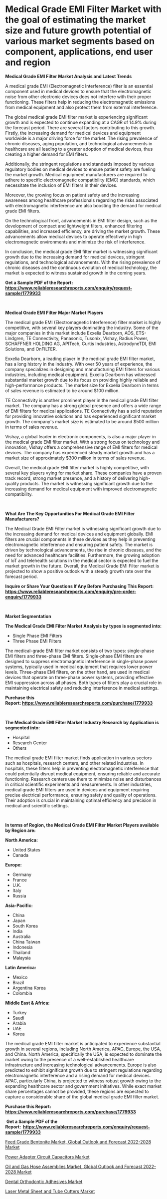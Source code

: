 <p><h1>Medical Grade EMI Filter Market with the goal of estimating the market size and future growth potential of various market segments based on component, applications, end user and region</h1></p><p><strong>Medical Grade EMI Filter Market Analysis and Latest Trends</strong></p>
<p><p>A medical grade EMI (Electromagnetic Interference) filter is an essential component used in medical devices to ensure that the electromagnetic noise from other electronic devices does not interfere with their proper functioning. These filters help in reducing the electromagnetic emissions from medical equipment and also protect them from external interference.</p><p>The global medical grade EMI filter market is experiencing significant growth and is expected to continue expanding at a CAGR of 14.9% during the forecast period. There are several factors contributing to this growth. Firstly, the increasing demand for medical devices and equipment worldwide is a major driving force for the market. The rising prevalence of chronic diseases, aging population, and technological advancements in healthcare are all leading to a greater adoption of medical devices, thus creating a higher demand for EMI filters.</p><p>Additionally, the stringent regulations and standards imposed by various regulatory bodies on medical devices to ensure patient safety are fueling the market growth. Medical equipment manufacturers are required to adhere to specific electromagnetic compatibility (EMC) standards, which necessitate the inclusion of EMI filters in their devices.</p><p>Moreover, the growing focus on patient safety and the increasing awareness among healthcare professionals regarding the risks associated with electromagnetic interference are also boosting the demand for medical grade EMI filters.</p><p>On the technological front, advancements in EMI filter design, such as the development of compact and lightweight filters, enhanced filtering capabilities, and increased efficiency, are driving the market growth. These advancements allow medical devices to operate effectively in high electromagnetic environments and minimize the risk of interference.</p><p>In conclusion, the medical grade EMI filter market is witnessing significant growth due to the increasing demand for medical devices, stringent regulations, and technological advancements. With the rising prevalence of chronic diseases and the continuous evolution of medical technology, the market is expected to witness sustained growth in the coming years.</p></p>
<p><strong>Get a Sample PDF of the Report:&nbsp; <a href="https://www.reliableresearchreports.com/enquiry/request-sample/1779933">https://www.reliableresearchreports.com/enquiry/request-sample/1779933</a></strong></p>
<p>&nbsp;</p>
<p><strong>Medical Grade EMI Filter Major Market Players</strong></p>
<p><p>The medical grade EMI (Electromagnetic Interference) filter market is highly competitive, with several key players dominating the industry. Some of the major companies in this market include Exxelia Dearborn, AOS, ETS-Lindgren, TE Connectivity, Panasonic, Tusonix, Vishay, Radius Power, SCHAFFNER HOLDING AG, APITech, Curtis Industries, AstrodyneTDI, EMI Solutions, and OnFILTER.</p><p>Exxelia Dearborn, a leading player in the medical grade EMI filter market, has a long history in the industry. With over 50 years of experience, the company specializes in designing and manufacturing EMI filters for various industries, including medical equipment. Exxelia Dearborn has witnessed substantial market growth due to its focus on providing highly reliable and high-performance products. The market size for Exxelia Dearborn in terms of sales revenue is estimated to be around $100 million.</p><p>TE Connectivity is another prominent player in the medical grade EMI filter market. The company has a strong global presence and offers a wide range of EMI filters for medical applications. TE Connectivity has a solid reputation for providing innovative solutions and has experienced significant market growth. The company's market size is estimated to be around $500 million in terms of sales revenue.</p><p>Vishay, a global leader in electronic components, is also a major player in the medical grade EMI filter market. With a strong focus on technology and innovation, Vishay offers a comprehensive range of EMI filters for medical devices. The company has experienced steady market growth and has a market size of approximately $300 million in terms of sales revenue.</p><p>Overall, the medical grade EMI filter market is highly competitive, with several key players vying for market share. These companies have a proven track record, strong market presence, and a history of delivering high-quality products. The market is witnessing significant growth due to the increasing demand for medical equipment with improved electromagnetic compatibility.</p></p>
<p>&nbsp;</p>
<p><strong>What Are The Key Opportunities For Medical Grade EMI Filter Manufacturers?</strong></p>
<p><p>The Medical Grade EMI Filter market is witnessing significant growth due to the increasing demand for medical devices and equipment globally. EMI filters are crucial components in these devices as they help in preventing electromagnetic interference and ensuring patient safety. The market is driven by technological advancements, the rise in chronic diseases, and the need for advanced healthcare facilities. Furthermore, the growing adoption of IoT and telehealth solutions in the medical sector is expected to fuel the market growth in the future. Overall, the Medical Grade EMI Filter market is projected to show a positive outlook with a steady growth rate over the forecast period.</p></p>
<p><strong>Inquire or Share Your Questions If Any Before Purchasing This Report: <a href="https://www.reliableresearchreports.com/enquiry/pre-order-enquiry/1779933">https://www.reliableresearchreports.com/enquiry/pre-order-enquiry/1779933</a></strong></p>
<p>&nbsp;</p>
<p><strong>Market Segmentation</strong></p>
<p><strong>The Medical Grade EMI Filter Market Analysis by types is segmented into:</strong></p>
<p><ul><li>Single Phase EMI Filters</li><li>Three Phase EMI Filters</li></ul></p>
<p><p>The medical-grade EMI filter market consists of two types: single-phase EMI filters and three-phase EMI filters. Single-phase EMI filters are designed to suppress electromagnetic interference in single-phase power systems, typically used in medical equipment that requires lower power levels. Three-phase EMI filters, on the other hand, are used in medical devices that operate on three-phase power systems, providing effective EMI suppression across all phases. Both types of filters play a crucial role in maintaining electrical safety and reducing interference in medical settings.</p></p>
<p><strong>Purchase this Report:&nbsp;<a href="https://www.reliableresearchreports.com/purchase/1779933">https://www.reliableresearchreports.com/purchase/1779933</a></strong></p>
<p>&nbsp;</p>
<p><strong>The Medical Grade EMI Filter Market Industry Research by Application is segmented into:</strong></p>
<p><ul><li>Hospital</li><li>Research Center</li><li>Others</li></ul></p>
<p><p>The medical grade EMI filter market finds application in various sectors such as hospitals, research centers, and other related industries. In hospitals, these filters help in preventing electromagnetic interference that could potentially disrupt medical equipment, ensuring reliable and accurate functioning. Research centers use them to minimize noise and disturbances in critical scientific experiments and measurements. In other industries, medical grade EMI filters are used in devices and equipment requiring precise electrical performance, ensuring safety and quality of operations. Their adoption is crucial in maintaining optimal efficiency and precision in medical and scientific settings.</p></p>
<p>&nbsp;</p>
<p><strong>In terms of Region, the Medical Grade EMI Filter Market Players available by Region are:</strong></p>
<p>
    <p> <strong> North America: </strong>
        <ul>
            <li>United States</li>
            <li>Canada</li>
        </ul>
        </p> 
    <p> <strong> Europe: </strong>
        <ul>
            <li>Germany</li>
            <li>France</li>
            <li>U.K.</li>
            <li>Italy</li>
            <li>Russia</li>
        </ul>
        </p> 
    <p> <strong> Asia-Pacific: </strong>
        <ul>
            <li>China</li>
            <li>Japan</li>
            <li>South Korea</li>
            <li>India</li>
            <li>Australia</li>
            <li>China Taiwan</li>
            <li>Indonesia</li>
            <li>Thailand</li>
            <li>Malaysia</li>
        </ul>
        </p> 
    <p> <strong> Latin America: </strong>
        <ul>
            <li>Mexico</li>
            <li>Brazil</li>
            <li>Argentina Korea</li>
            <li>Colombia</li>
        </ul>
        </p> 
    <p> <strong> Middle East & Africa: </strong>
        <ul>
            <li>Turkey</li>
            <li>Saudi</li>
            <li>Arabia</li>
            <li>UAE</li>
            <li>Korea</li>
        </ul>
    </p>
    </p>
<p><p>The medical grade EMI filter market is anticipated to experience substantial growth in several regions, including North America, APAC, Europe, the USA, and China. North America, specifically the USA, is expected to dominate the market owing to the presence of a well-established healthcare infrastructure and increasing technological advancements. Europe is also predicted to exhibit significant growth due to stringent regulations regarding electromagnetic interference and a rising demand for medical devices. APAC, particularly China, is projected to witness robust growth owing to the expanding healthcare sector and government initiatives. While exact market share percentages cannot be provided, these regions are expected to capture a considerable share of the global medical grade EMI filter market.</p></p>
<p><strong>Purchase this Report: <a href="https://www.reliableresearchreports.com/purchase/1779933">https://www.reliableresearchreports.com/purchase/1779933</a></strong></p>
<p>&nbsp;<strong>Get a Sample PDF of the Report:&nbsp;&nbsp;<a href="https://www.reliableresearchreports.com/enquiry/request-sample/1779933">https://www.reliableresearchreports.com/enquiry/request-sample/1779933</a></strong></p>
<p><strong></strong></p>
<p><p><a href="https://medium.com/@twiladurgan/feed-grade-bentonite-market-global-outlook-and-forecast-2022-2028-market-analysis-its-cagr-b8df746e5aed">Feed Grade Bentonite Market, Global Outlook and Forecast 2022-2028 Market</a></p><p><a href="https://www.linkedin.com/pulse/power-adapter-circuit-capacitors-market-research-report/">Power Adapter Circuit Capacitors Market</a></p><p><a href="https://medium.com/@linabernier/oil-and-gas-hose-assemblies-market-global-outlook-and-forecast-2022-2028-market-report-reveals-the-c571172177e5">Oil and Gas Hose Assemblies Market, Global Outlook and Forecast 2022-2028 Market</a></p><p><a href="https://www.linkedin.com/pulse/dental-orthodontic-adhesives-market-research-report-provides/">Dental Orthodontic Adhesives Market</a></p><p><a href="https://www.linkedin.com/pulse/laser-metal-sheet-tube-cutters-market-research-report-unlocks/">Laser Metal Sheet and Tube Cutters Market</a></p></p>